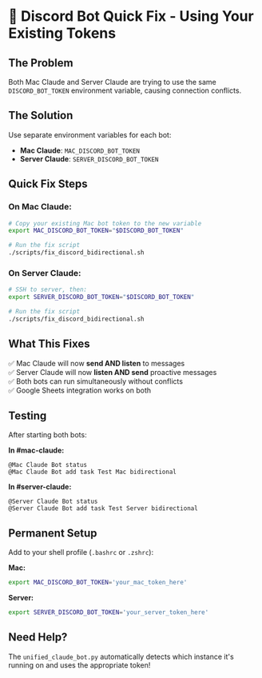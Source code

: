 # 🚀 Discord Bot Quick Fix - Using Your Existing Tokens

## The Problem
Both Mac Claude and Server Claude are trying to use the same `DISCORD_BOT_TOKEN` environment variable, causing connection conflicts.

## The Solution
Use separate environment variables for each bot:
- **Mac Claude**: `MAC_DISCORD_BOT_TOKEN`
- **Server Claude**: `SERVER_DISCORD_BOT_TOKEN`

## Quick Fix Steps

### On Mac Claude:
```bash
# Copy your existing Mac bot token to the new variable
export MAC_DISCORD_BOT_TOKEN="$DISCORD_BOT_TOKEN"

# Run the fix script
./scripts/fix_discord_bidirectional.sh
```

### On Server Claude:
```bash
# SSH to server, then:
export SERVER_DISCORD_BOT_TOKEN="$DISCORD_BOT_TOKEN"

# Run the fix script
./scripts/fix_discord_bidirectional.sh
```

## What This Fixes
✅ Mac Claude will now **send AND listen** to messages  
✅ Server Claude will now **listen AND send** proactive messages  
✅ Both bots can run simultaneously without conflicts  
✅ Google Sheets integration works on both  

## Testing
After starting both bots:

**In #mac-claude:**
```
@Mac Claude Bot status
@Mac Claude Bot add task Test Mac bidirectional
```

**In #server-claude:**
```
@Server Claude Bot status  
@Server Claude Bot add task Test Server bidirectional
```

## Permanent Setup
Add to your shell profile (`.bashrc` or `.zshrc`):

**Mac:**
```bash
export MAC_DISCORD_BOT_TOKEN='your_mac_token_here'
```

**Server:**
```bash
export SERVER_DISCORD_BOT_TOKEN='your_server_token_here'
```

## Need Help?
The `unified_claude_bot.py` automatically detects which instance it's running on and uses the appropriate token!
